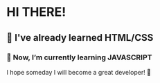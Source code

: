 # HI THERE!

## 🥕 **I've already learned HTML/CSS**
### 🌱 **Now, I’m currently learning JAVASCRIPT**

I hope someday I will become a great developer! 💪
